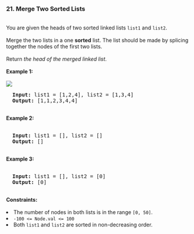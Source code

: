 <h3>21. Merge Two Sorted Lists</h3>
<br>
You are given the heads of two sorted linked lists <code>list1</code> and <code>list2</code>.<br>
<br>
Merge the two lists in a one <strong>sorted</strong> list. The list should be made by splicing together the nodes of the first two lists.<br>
<br>
Return <i>the head of the merged linked list</i>.<br>
<br>
<b>Example 1:</b><br>
<br>
<img src="https://user-images.githubusercontent.com/74855047/225088538-b927d67f-2d3b-4254-bf3a-6338d2ee989b.png">
<br>
<pre>
  <strong>Input:</strong> list1 = [1,2,4], list2 = [1,3,4]
  <strong>Output:</strong> [1,1,2,3,4,4]
</pre>
<br>
<b>Example 2:</b><br>
<br>
<pre>
  <strong>Input:</strong> list1 = [], list2 = []
  <strong>Output:</strong> []
</pre>
<br>
<b>Example 3:</b><br>
<br>
<pre>
  <strong>Input:</strong> list1 = [], list2 = [0]
  <strong>Output:</strong> [0]
</pre>
<br>
<b>Constraints:</b><br>
<br>
<li>The number of nodes in both lists is in the range <code>[0, 50]</code>.</li>
<li><code>-100 <= Node.val <= 100</code></li>
<li>Both <code>list1</code> and <code>list2</code> are sorted in non-decreasing order.</li>
